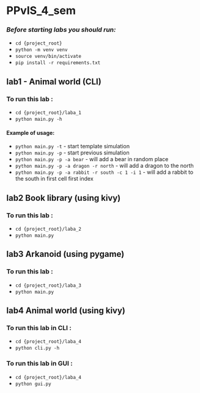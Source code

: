 # PPvIS_4_sem
### _Before starting labs you should run:_
- `cd {project_root}`
- `python -m venv venv`
- `source venv/bin/activate`
- `pip install -r requirements.txt`

## lab1 - Animal world (CLI)
### To run this lab :
- `cd {project_root}/laba_1`
- `python main.py -h`
#### Example of usage:
- `python main.py -t` - start template simulation
- `python main.py -p` - start previous simulation
- `python main.py -p -a bear` - will add a bear in random place
- `python main.py -p -a dragon -r north` - will add a dragon to the north
- `python main.py -p -a rabbit -r south -c 1 -i 1` - will add a rabbit to the south in first cell first index
## lab2 Book library (using kivy)
### To run this lab :
- `cd {project_root}/laba_2`
- `python main.py`

## lab3 Arkanoid (using pygame)
### To run this lab :
- `cd {project_root}/laba_3`
- `python main.py`

## lab4 Animal world (using kivy)
### To run this lab in CLI :
- `cd {project_root}/laba_4`
- `python cli.py -h`
### To run this lab in GUI :
- `cd {project_root}/laba_4`
- `python gui.py`
